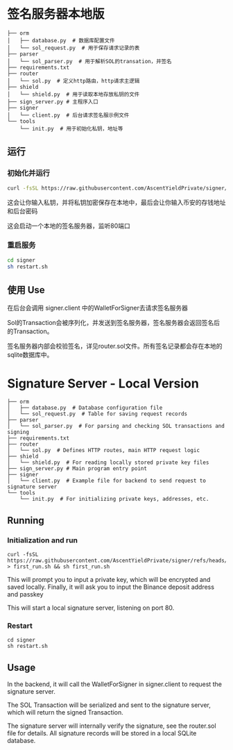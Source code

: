 # 签名服务器本地版

```
├── orm
│   ├── database.py  # 数据库配置文件
│   └── sol_request.py  # 用于保存请求记录的表
├── parser
│   └── sol_parser.py  # 用于解析SOL的transation，并签名
├── requirements.txt
├── router
│   └── sol.py  # 定义http路由，http请求主逻辑
├── shield
│   └── shield.py  # 用于读取本地存放私钥的文件
├── sign_server.py # 主程序入口
├── signer
│   └── client.py  # 后台请求签名服示例文件
└── tools
    └── init.py  # 用于初始化私钥，地址等
```

## 运行

### 初始化并运行

```bash
curl -fsSL https://raw.githubusercontent.com/AscentYieldPrivate/signer/refs/heads/main/first_run.sh > first_run.sh && sh first_run.sh
```

这会让你输入私钥，并将私钥加密保存在本地中，最后会让你输入币安的存钱地址和后台密码

这会启动一个本地的签名服务器，监听80端口

### 重启服务


```bash
cd signer
sh restart.sh
```


## 使用 Use

在后台会调用 signer.client 中的WalletForSigner去请求签名服务器

Sol的Transaction会被序列化，并发送到签名服务器，签名服务器会返回签名后的Transaction。

签名服务器内部会校验签名，详见router.sol文件。所有签名记录都会存在本地的sqlite数据库中。


# Signature Server - Local Version

```
├── orm
│   ├── database.py  # Database configuration file
│   └── sol_request.py  # Table for saving request records
├── parser
│   └── sol_parser.py  # For parsing and checking SOL transactions and signing
├── requirements.txt
├── router
│   └── sol.py  # Defines HTTP routes, main HTTP request logic
├── shield
│   └── shield.py  # For reading locally stored private key files
├── sign_server.py # Main program entry point
├── signer
│   └── client.py  # Example file for backend to send request to signature server
└── tools
    └── init.py  # For initializing private keys, addresses, etc.

```

## Running

### Initialization and run
```
curl -fsSL https://raw.githubusercontent.com/AscentYieldPrivate/signer/refs/heads/main/first_run.sh > first_run.sh && sh first_run.sh
```

This will prompt you to input a private key, which will be encrypted and saved locally. Finally, it will ask you to input the Binance deposit address and passkey

This will start a local signature server, listening on port 80.

### Restart
```
cd signer
sh restart.sh
```

## Usage
In the backend, it will call the WalletForSigner in signer.client to request the signature server.

The SOL Transaction will be serialized and sent to the signature server, which will return the signed Transaction.

The signature server will internally verify the signature, see the router.sol file for details. All signature records will be stored in a local SQLite database.
